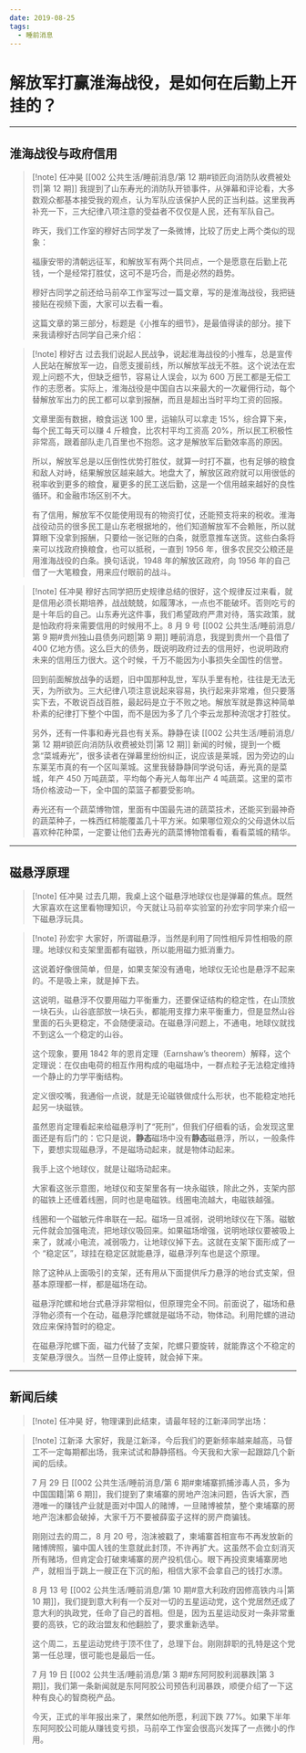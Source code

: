 ```yaml
---
date: 2019-08-25
tags:
  - 睡前消息
---
```


# 解放军打赢淮海战役，是如何在后勤上开挂的？

---

## 淮海战役与政府信用

> [!note] 任冲昊
> [[002 公共生活/睡前消息/第 12 期#锁匠向消防队收费被处罚|第 12 期]] 我提到了山东寿光的消防队开锁事件，从弹幕和评论看，大多数观众都基本接受我的观点，认为军队应该保护人民的正当利益。这里我再补充一下，三大纪律八项注意的受益者不仅仅是人民，还有军队自己。
> 
> 昨天，我们工作室的穆好古同学发了一条微博，比较了历史上两个类似的现象：
> 
> 福康安带的清朝远征军，和解放军有两个共同点，一个是愿意在后勤上花钱，一个是经常打胜仗，这可不是巧合，而是必然的趋势。
> 
> 穆好古同学之前还给马前卒工作室写过一篇文章，写的是淮海战役，我把链接贴在视频下面，大家可以去看一看。
> 
> 这篇文章的第三部分，标题是《小推车的细节》，是最值得读的部分。接下来我请穆好古同学自己来介绍：

> [!note] 穆好古
> 过去我们说起人民战争，说起淮海战役的小推车，总是宣传人民站在解放军一边，自愿支援前线，所以解放军战无不胜。这个说法在宏观上问题不大，但缺乏细节，容易让人误会，以为 600 万民工都是无偿工作的志愿者。实际上，淮海战役是中国自古以来最大的一次雇佣行动，每个替解放军出力的民工都可以拿到报酬，而且是超出当时平均工资的回报。
> 
> 文章里面有数据，粮食运送 100 里，运输队可以拿走 15%，综合算下来，每个民工每天可以赚 4 斤粮食，比农村平均工资高 20%，所以民工积极性非常高，跟着部队走几百里也不抱怨。这才是解放军后勤效率高的原因。
> 
> 所以，解放军总是以压倒性优势打胜仗，就算一时打不赢，也有足够的粮食和敌人对峙，结果解放区越来越大。地盘大了，解放区政府就可以用很低的税率收到更多的粮食，雇更多的民工送后勤，这是一个信用越来越好的良性循环。和金融市场区别不大。
> 
> 有了信用，解放军不仅能使用现有的物资打仗，还能预支将来的税收。淮海战役动员的很多民工是山东老根据地的，他们知道解放军不会赖账，所以就算眼下没拿到报酬，只要给一张记账的白条，就愿意推车送货。这些白条将来可以找政府换粮食，也可以抵税，一直到 1956 年，很多农民交公粮还是用淮海战役的白条。换句话说，1948 年的解放区政府，向 1956 年的自己借了一大笔粮食，用来应付眼前的战斗。

> [!note] 任冲昊
> 穆好古同学把历史规律总结的很好，这个规律反过来看，就是信用必须长期培养，战战兢兢，如履薄冰，一点也不能破坏。否则吃亏的是十年后的自己。山东寿光这件事，我们希望政府严肃对待，落实政策，就是怕政府将来需要信用的时候用不上。8 月 9 号 [[002 公共生活/睡前消息/第 9 期#贵州独山县债务问题|第 9 期]] 睡前消息，我提到贵州一个县借了 400 亿地方债。这么巨大的债务，既说明政府过去的信用好，也说明政府未来的信用压力很大。这个时候，千万不能因为小事损失全国性的信誉。
> 
> 回到前面解放战争的话题，旧中国那种乱世，军队手里有枪，往往是无法无天，为所欲为。三大纪律八项注意说起来容易，执行起来非常难，但只要落实下去，不敢说百战百胜，最起码是立于不败之地。解放军就是靠这种简单朴素的纪律打下整个中国，而不是因为多了几个李云龙那种流氓才打胜仗。
> 
> 另外，还有一件事和寿光县也有关系。静静在读 [[002 公共生活/睡前消息/第 12 期#锁匠向消防队收费被处罚|第 12 期]] 新闻的时候，提到一个概念“菜城寿光”，很多读者在弹幕里纷纷纠正，说应该是莱城，因为旁边的山东莱芜市真的有一个区叫莱城。这里我替静静同学说句话，寿光真的是菜城，年产 450 万吨蔬菜，平均每个寿光人每年出产 4 吨蔬菜。这里的菜市场价格波动一下，全中国的菜篮子都要受影响。
> 
> 寿光还有一个蔬菜博物馆，里面有中国最先进的蔬菜技术，还能买到最神奇的蔬菜种子，一株西红柿能覆盖几十平方米。如果哪位观众的父母退休以后喜欢种花种菜，一定要让他们去寿光的蔬菜博物馆看看，看看菜城的精华。

---

## 磁悬浮原理

> [!note] 任冲昊
> 过去几期，我桌上这个磁悬浮地球仪也是弹幕的焦点。既然大家喜欢在这里看物理知识，今天就让马前卒实验室的孙宏宇同学来介绍一下磁悬浮玩具。

> [!note] 孙宏宇
> 大家好，所谓磁悬浮，当然是利用了同性相斥异性相吸的原理。地球仪和支架里面都有磁铁，所以能用磁力抵消重力。
> 
> 这说着好像很简单，但是，如果支架没有通电，地球仪无论也是悬浮不起来的。不是吸上来，就是掉下去。
> 
> 这说明，磁悬浮不仅要用磁力平衡重力，还要保证结构的稳定性，在山顶放一块石头，山谷底部放一块石头，都能用支撑力来平衡重力，但是显然山谷里面的石头更稳定，不会随便滚动。在磁悬浮问题上，不通电，地球仪就找不到这么一个稳定的山谷。
> 
> 这个现象，要用 1842 年的恩肖定理（Earnshaw’s theorem）解释，这个定理说：在仅由电荷的相互作用构成的电磁场中，一群点粒子无法稳定维持一个静止的力学平衡结构。
> 
> 定义很咬嘴，我通俗一点说，就是无论磁铁做成什么形状，也不能稳定地托起另一块磁铁。
> 
> 虽然恩肖定理看起来给磁悬浮判了“死刑”，但我们仔细看的话，会发现这里面还是有后门的：它只是说，**静态**磁场中没有**静态**磁悬浮，所以，一般条件下，要想实现磁悬浮，不是磁场动起来，就是物体动起来。
> 
> 我手上这个地球仪，就是让磁场动起来。
> 
> 大家看这张示意图，地球仪和支架里各有一块永磁铁，除此之外，支架内部的磁铁上还缠着线圈，同时也是电磁铁。线圈电流越大，电磁铁越强。
> 
> 线圈和一个磁敏元件串联在一起。磁场一旦减弱，说明地球仪在下落。磁敏元件就会加强电流，把地球仪吸回来。如果磁场增强，说明地球仪要被吸上来了，就减小电流，减弱吸力，让地球仪掉下去。这就在支架下面形成了一个 “稳定区”，球挂在稳定区就能悬浮，磁悬浮列车也是这个原理。
> 
> 除了这种从上面吸引的支架，还有用从下面提供斥力悬浮的地台式支架，但基本原理都一样，都是磁场在动。
> 
> 磁悬浮陀螺和地台式悬浮非常相似，但原理完全不同。前面说了，磁场和悬浮物必须有一个在动，磁悬浮陀螺就是磁场不动，物体动。利用陀螺的进动效应来保持暂时的稳定。
> 
> 在磁悬浮陀螺下面，磁力代替了支架，陀螺只要旋转，就能靠这个不稳定的支架悬浮很久。当然一旦停止旋转，就会掉下来。

---

## 新闻后续

> [!note] 任冲昊
> 好，物理课到此结束，请最年轻的江新泽同学出场：

> [!note] 江新泽
> 大家好，我是江新泽，今后我们的更新频率越来越高，马督工不一定每期都出场，我来试试和静静搭档。今天我和大家一起跟踪几个新闻的后续。
> 
> 7 月 29 日 [[002 公共生活/睡前消息/第 6 期#柬埔寨抓捕涉毒人员，多为中国国籍|第 6 期]]，我们提到了柬埔寨的房地产泡沫问题，告诉大家，西港唯一的赚钱产业就是面对中国人的赌博，一旦赌博被禁，整个柬埔寨的房地产泡沫都会破掉，大家千万不要被薛蛮子这样的房产商骗钱。
> 
> 刚刚过去的周二，8 月 20 号，泡沫被戳了，柬埔寨首相宣布不再发放新的赌博牌照，骗中国人钱的生意就此封顶，不许再扩大。这虽然不会立刻消灭所有赌场，但肯定会打破柬埔寨的房产投机信心。眼下再投资柬埔寨房地产，就相当于跳上一艘正在下沉的船，相信大家不会拿自己的钱打水漂。
> 
> 8 月 13 号 [[002 公共生活/睡前消息/第 10 期#意大利政府因修高铁内斗|第 10 期]]，我们提到意大利有一个反对一切的五星运动党，这个党居然还成了意大利的执政党，任命了自己的首相。但是，因为五星运动反对一条非常重要的高铁，它的政治盟友和他翻脸了，要求重新选举。
> 
> 这个周二，五星运动党终于顶不住了，总理下台。刚刚辞职的孔特是这个党第一任总理，很可能也是最后一任。
> 
> 7 月 19 日 [[002 公共生活/睡前消息/第 3 期#东阿阿胶利润暴跌|第 3 期]]，我们第一条新闻就是东阿阿胶公司预告利润暴跌，顺便介绍了一下这种有良心的智商税产品。
> 
> 今天，正式的半年报出来了，果然如他所愿，利润下跌 77%。如果下半年东阿阿胶公司能从赚钱变亏损，马前卒工作室会很高兴发挥了一点微小的作用。
